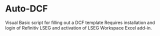 # Auto-DCF
Visual Basic script for filling out a DCF template
Requires installation and login of Refinitiv LSEG and activation of LSEG Workspace Excel add-in.
